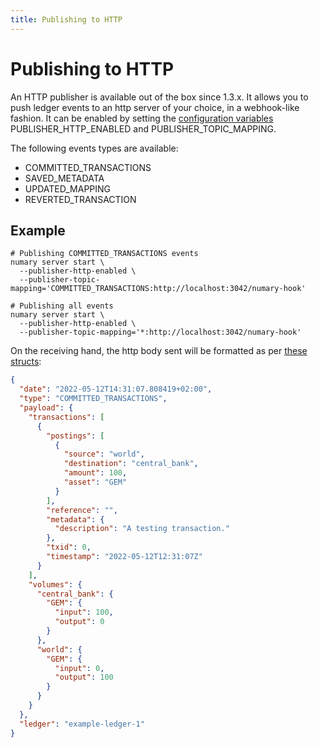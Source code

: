 ```yaml
---
title: Publishing to HTTP
---
```


# Publishing to HTTP

An HTTP publisher is available out of the box since 1.3.x. It allows you to push ledger events to an http server of your choice, in a webhook-like fashion. It can be enabled by setting the [configuration variables](/oss/ledger/operations/env-vars) PUBLISHER_HTTP_ENABLED and PUBLISHER_TOPIC_MAPPING.

The following events types are available:

* COMMITTED_TRANSACTIONS
* SAVED_METADATA
* UPDATED_MAPPING
* REVERTED_TRANSACTION

## Example

```shell
# Publishing COMMITTED_TRANSACTIONS events
numary server start \
  --publisher-http-enabled \
  --publisher-topic-mapping='COMMITTED_TRANSACTIONS:http://localhost:3042/numary-hook'

# Publishing all events
numary server start \
  --publisher-http-enabled \
  --publisher-topic-mapping='*:http://localhost:3042/numary-hook'
```

On the receiving hand, the http body sent will be formatted as per [these structs](https://github.com/numary/ledger/blob/main/pkg/bus/message.go#L8):

```json
{
  "date": "2022-05-12T14:31:07.808419+02:00",
  "type": "COMMITTED_TRANSACTIONS",
  "payload": {
    "transactions": [
      {
        "postings": [
          {
            "source": "world",
            "destination": "central_bank",
            "amount": 100,
            "asset": "GEM"
          }
        ],
        "reference": "",
        "metadata": {
          "description": "A testing transaction."
        },
        "txid": 0,
        "timestamp": "2022-05-12T12:31:07Z"
      }
    ],
    "volumes": {
      "central_bank": {
        "GEM": {
          "input": 100,
          "output": 0
        }
      },
      "world": {
        "GEM": {
          "input": 0,
          "output": 100
        }
      }
    }
  },
  "ledger": "example-ledger-1"
}
```